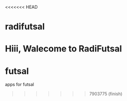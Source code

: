 <<<<<<< HEAD
# radifutsal
Hiii, Walecome to RadiFutsal
=======
# futsal
apps for futsal
>>>>>>> 7903775 (finish)

